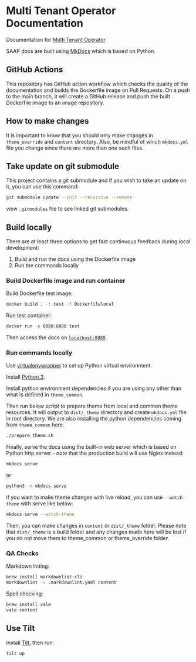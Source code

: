 # Multi Tenant Operator Documentation

Documentation for [Multi Tenant Operator](https://www.stakater.com/mto)

SAAP docs are built using [MkDocs](https://github.com/mkdocs/mkdocs) which is based on Python.

## GitHub Actions

This repository has GitHub action workflow which checks the quality of the documentation and builds the Dockerfile image on Pull Requests. On a push to the main branch, it will create a GitHub release and push the built Dockerfile image to an image repository.

## How to make changes

It is important to know that you should only make changes in `theme_override` and `content` directory. Also, be mindful of which `mkdocs.yml` file you change since there are more than one such files.

## Take update on git submodule

This project contains a git submodule and if you wish to take an update on it, you can use this command:

```bash
git submodule update --init --recursive --remote
```

view `.gitmodules` file to see linked git submodules.

## Build locally

There are at least three options to get fast continuous feedback during local development:

1. Build and run the docs using the Dockerfile image
1. Run the commands locally

### Build Dockerfile image and run container

Build Dockerfile test image:

```bash
docker build . -t test -f Dockerfilelocal
```

Run test container:

```bash
docker run -p 8080:8080 test
```

Then access the docs on [`localhost:8080`](localhost:8080).

### Run commands locally

Use [virtualenvwrapper](https://virtualenvwrapper.readthedocs.io/en/latest/install.html) to set up Python virtual environment.

Install [Python 3](https://www.python.org/downloads/).

Install python environment dependencies if you are using any other than what is defined in `theme_common`.

Then run below script to prepare theme from local and common theme resources. It will output to `dist/_theme` directory and create `mkdocs.yml` file in root directory. We are also installing the python dependencies coming from `theme_common` here.

```bash
./prepare_theme.sh
```

Finally, serve the docs using the built-in web server which is based on Python http server - note that the production build will use Nginx instead:

```bash
mkdocs serve
```

or

```bash
python3 -m mkdocs serve
```

if you want to make theme changes with live reload, you can use `--watch-theme` with serve like below:

```bash
mkdocs serve --watch-theme
```

Then, you can make changes in `content` or `dist/_theme` folder. Please note that `dist/_theme` is a build folder and any changes made here will be lost if you do not move them to theme_common or theme_override folder.

### QA Checks

Markdown linting:

```bash
brew install markdownlint-cli
markdownlint -c .markdownlint.yaml content
```

Spell checking:

```bash
brew install vale
vale content
```

## Use Tilt

Install [Tilt](https://docs.tilt.dev/index.html), then run:

```bash
tilt up
```
